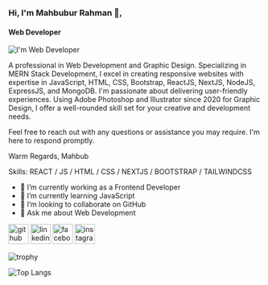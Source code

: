 ### Hi, I'm Mahbubur Rahman 👋,
#### Web Developer
![I'm Web Developer](https://media.licdn.com/dms/image/C5616AQEE0paoSKBk6Q/profile-displaybackgroundimage-shrink_350_1400/0/1641741829612?e=1705536000&v=beta&t=uo3yAcGVq2SqNPyxPtbx-GBMT5mF38Jr080Ov-QYyAQ)

A professional in Web Development and Graphic Design. Specializing in MERN Stack Development, I excel in creating responsive websites with expertise in JavaScript, HTML, CSS, Bootstrap, ReactJS, NextJS, NodeJS, ExpressJS, and MongoDB. I'm passionate about delivering user-friendly experiences.  Using Adobe Photoshop and Illustrator since 2020 for Graphic Design, I offer a well-rounded skill set for your creative and development needs.

Feel free to reach out with any questions or assistance you may require. I'm here to respond promptly.

Warm Regards,
Mahbub

Skills:  REACT / JS / HTML / CSS / NEXTJS / BOOTSTRAP / TAILWINDCSS 

- 🔭 I’m currently working as a Frontend Developer
- 🌱 I’m currently learning JavaScript 
- 👯 I’m looking to collaborate on GitHub 
- 💬 Ask me about Web Development 


[<img src='https://cdn.jsdelivr.net/npm/simple-icons@3.0.1/icons/github.svg' alt='github' height='40'>](https://github.com/mahbub1626)  [<img src='https://cdn.jsdelivr.net/npm/simple-icons@3.0.1/icons/linkedin.svg' alt='linkedin' height='40'>](https://www.linkedin.com/in/mahbub1626/)  [<img src='https://cdn.jsdelivr.net/npm/simple-icons@3.0.1/icons/facebook.svg' alt='facebook' height='40'>](https://www.facebook.com/mahbubur.rahman.dev)  [<img src='https://cdn.jsdelivr.net/npm/simple-icons@3.0.1/icons/instagram.svg' alt='instagram' height='40'>](https://www.instagram.com/mahbubur.rahman.dev/)  

![trophy](https://github-profile-trophy.vercel.app/?username=mahbub1626)

![Top Langs](https://github-readme-stats.vercel.app/api/top-langs/?username=mahbub1626)

